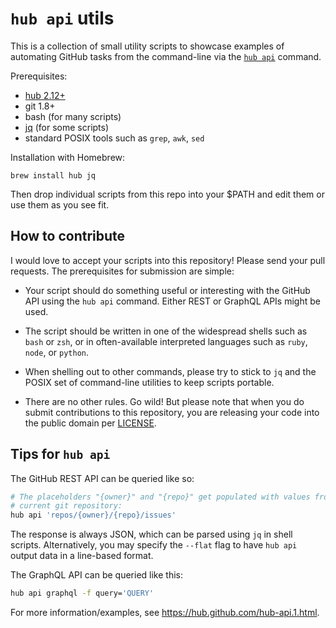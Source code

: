 # `hub api` utils

This is a collection of small utility scripts to showcase examples of automating
GitHub tasks from the command-line via the [`hub api`](https://hub.github.com/hub-api.1.html)
command.

Prerequisites:

* [hub 2.12+](https://github.com/github/hub/releases)
* git 1.8+
* bash (for many scripts)
* [jq](https://stedolan.github.io/jq/) (for some scripts)
* standard POSIX tools such as `grep`, `awk`, `sed`

Installation with Homebrew:

```
brew install hub jq
```

Then drop individual scripts from this repo into your $PATH and edit them or use
them as you see fit.

## How to contribute

I would love to accept your scripts into this repository! Please send your pull
requests. The prerequisites for submission are simple:

- Your script should do something useful or interesting with the GitHub API
  using the `hub api` command. Either REST or GraphQL APIs might be used.

- The script should be written in one of the widespread shells such as `bash` or
  `zsh`, or in often-available interpreted languages such as `ruby`, `node`, or
  `python`.

- When shelling out to other commands, please try to stick to `jq` and the POSIX
  set of command-line utilities to keep scripts portable.

- There are no other rules. Go wild! But please note that when you do submit
  contributions to this repository, you are releasing your code into the public
  domain per [LICENSE](./LICENSE).

## Tips for `hub api`

The GitHub REST API can be queried like so:

```sh
# The placeholders "{owner}" and "{repo}" get populated with values from the
# current git repository:
hub api 'repos/{owner}/{repo}/issues'
```

The response is always JSON, which can be parsed using `jq` in shell scripts.
Alternatively, you may specify the `--flat` flag to have `hub api` output data
in a line-based format.

The GraphQL API can be queried like this:

```sh
hub api graphql -f query='QUERY'
```

For more information/examples, see https://hub.github.com/hub-api.1.html.
